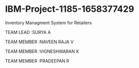 # IBM-Project-1185-1658377429
Inventory Managment System for Retailers
 
 TEAM LEAD :SURYA A
 
 TEAM MEMBER :NAVEEN RAJA V
 
 TEAM MEMBER :VIGNESHWARAN K
 
 TEAM MEMBER :PRADEEPAN R
 
